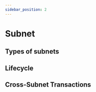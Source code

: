 ```yaml
---
sidebar_position: 2
---
```


# Subnet

## Types of subnets

## Lifecycle

## Cross-Subnet Transactions
